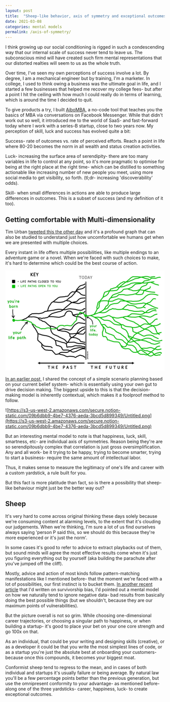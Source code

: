 ```yaml
---
layout: post
title:  "Sheep-like behavior, axis of symmetry and exceptional outcomes"
date: 2021-03-08
categories: mental models
permalink: /axis-of-symmetry/
---
```


I think growing up our social conditioning is rigged in such a condescending way that our internal scale of success never tend to leave us. The subconscious mind will have created such firm mental representations that our distorted realties will seem to us as the whole truth.

Over time, I've seen my own perceptions of success involve a lot. By degree, I am a mechanical engineer but by training, I'm a marketer. In college, I used to think owing a business was the ultimate goal in life, and I started a few businesses that helped me recover my college fees- but after a point I hit the ceiling with how much I could really do in terms of learning, which is around the time I decided to quit.

To give products a try, I built [AiboMBA,](https://www.producthunt.com/posts/aibo-2) a no-code tool that teaches you the basics of MBA via conversations on Facebook Messenger. While that didn't work out so well, it introduced me to the world of SaaS- and fast-forward today where I work with a series-B startup, close to two years now.  My perception of skill, luck and success has evolved quite a bit:

Success- rate of outcomes vs. rate of perceived efforts. Reach a point in life where 80-20 becomes the norm in all wealth and status creation activities.

Luck- increasing the surface area of serendipity- there are too many variables in life to control at any point, so it's more pragmatic to optimise for being at the right place at the right time- which can be distilled to something actionable like increasing number of new people you meet, using more social media to get visibility, so forth. (tl;dr- increasing 'discoverability' odds).

Skill- when small differences in actions are able to produce large differences in outcomes. This is a subset of success (and my definition of it too).

## Getting comfortable with Multi-dimensionality

Tim Urban [tweeted this the other day](https://twitter.com/waitbutwhy/status/1367871165319049221?s=20) and it's a profound graph that can also be studied to understand just how uncomfortable we humans get when we are presented with multiple choices.

Every instant in life offers multiple possibilities, like multiple endings to an adventure game or a novel. When we're faced with such choices to make, it's hard to determine which could be the best course of action.


![Tim Urban Image](https://github.com/varun-choraria/varun-choraria.github.io/blob/main/Images/axias-of-symmetry-03-08-21/Untitled.png)

[In an earlier post,](https://vc97.medium.com/how-to-bet-on-yourself-in-2021-and-become-pandemic-proof-2a31d888b79a) I shared the concept of a simple scenario planning based on your current belief system- which is essentially using your own gut to drive decision making. The biggest upside to this is that the decision- making model is inherently contextual, which makes it a foolproof method to follow.

![https://s3-us-west-2.amazonaws.com/secure.notion-static.com/09b6dbb9-4be7-4376-aeda-3bcd5d899349/Untitled.png](https://s3-us-west-2.amazonaws.com/secure.notion-static.com/09b6dbb9-4be7-4376-aeda-3bcd5d899349/Untitled.png)

But an interesting mental model to note is that happiness, luck, skill, smartness, etc- are individual axis of symmetries. Reason being they're are so serendipitously complex that correlation is just gross oversimplification. Any and all work- be it trying to be happy, trying to become smarter, trying to start a business- require the same amount of intellectual labor.

Thus, it makes sense to measure the legitimacy of one's life and career with a custom yardstick, a rule built for you.

But this fact is more platitude than fact, so is there a possibility that sheep-like behaviour might just be the better way out?

## Sheep

It's very hard to come across original thinking these days solely because we're consuming content at alarming levels, to the extent that it's clouding our judgements. When we're thinking, I'm sure a lot of us find ourselves always saying 'person P said this, so we should do this because they're more experienced or it's just the norm'.

In some cases it's good to refer to advice to extract playbacks out of them, but sound minds will agree the most effective results come when it's just you figuring everything out by yourself (aka building the parachute after you've jumped off the cliff).

Mostly, advice and action of most kinds follow pattern-matching manifestations like I mentioned before- that the moment we're faced with a lot of possibilities, our first instinct is to bucket them. [In another recent article](https://varunchoraria.com/rate-of-survival/) that I'd written on survivorship bias, I'd pointed out a mental model on how we naturally tend to ignore negative data- bad results from basically doing the best possible things (but we shouldn't, because they are our maximum points of vulnerabilities).

But the picture overall is not so grim. While choosing one-dimensional career trajectories, or choosing a singular path to happiness, or when building a startup- it's good to place your bet on your one core strength and go 100x on that.

As an individual, that could be your writing and designing skills (creative), or as a developer it could be that you write the most simplest lines of code, or as a startup you're just the absolute best at onboarding your customers- because once this compounds, it becomes your biggest moat.

Conformist sheep tend to regress to the mean, and in cases of both individual and startups it's usually failure or being average. By natural law you'll be a few percentage points better than the previous generation, but use the omnipresent conformity to your advantage- as mentioned before- along one of the three yardsticks- career, happiness, luck- to create exceptional outcomes.
